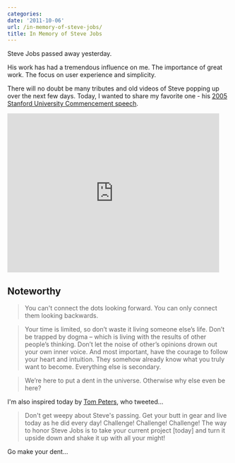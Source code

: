 ```yaml
---
categories:
date: '2011-10-06'
url: /in-memory-of-steve-jobs/
title: In Memory of Steve Jobs
---
```


Steve Jobs passed away yesterday.

His work has had a tremendous influence on me. The importance of great work. The focus on user experience and simplicity.

There will no doubt be many tributes and old videos of Steve popping up over the next few days. Today, I wanted to share my favorite one - his <a href="https://www.youtube.com/watch?v=UF8uR6Z6KLc">2005 Stanford University Commencement speech</a>.

<iframe class="alignc" width="480" height="360" src="https://www.youtube.com/embed/UF8uR6Z6KLc?rel=0" frameborder="0" allowfullscreen></iframe>

<h2>Noteworthy</h2>

<blockquote>You can't connect the dots looking forward. You can only connect them looking backwards.</blockquote>

<blockquote>Your time is limited, so don’t waste it living someone else’s life. Don’t be trapped by dogma – which is living with the results of other people’s thinking. Don’t let the noise of other’s opinions drown out your own inner voice. And most important, have the courage to follow your heart and intuition. They somehow already know what you truly want to become. Everything else is secondary.</blockquote>

<blockquote>We’re here to put a dent in the universe. Otherwise why else even be here?</blockquote>

I'm also inspired today by <a href="http://twitter.com/tom_peters">Tom Peters</a>, who tweeted...

<blockquote>Don't get weepy about Steve's passing. Get your butt in gear and live today as he did every day! Challenge! Challenge! Challenge! The way to honor Steve Jobs is to take your current project [today] and turn it upside down and shake it up with all your might!</blockquote>

Go make your dent...